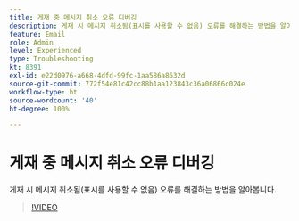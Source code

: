 ```yaml
---
title: 게재 중 메시지 취소 오류 디버깅
description: 게재 시 메시지 취소됨(표시를 사용할 수 없음) 오류를 해결하는 방법을 알아봅니다.
feature: Email
role: Admin
level: Experienced
type: Troubleshooting
kt: 8391
exl-id: e22d0976-a668-4dfd-99fc-1aa586a8632d
source-git-commit: 772f54e81c42cc88b1aa123843c36a06866c024e
workflow-type: ht
source-wordcount: '40'
ht-degree: 100%

---
```


# 게재 중 메시지 취소 오류 디버깅

게재 시 메시지 취소됨(표시를 사용할 수 없음) 오류를 해결하는 방법을 알아봅니다.

>[!VIDEO](https://video.tv.adobe.com/v/335895?quality=12)
